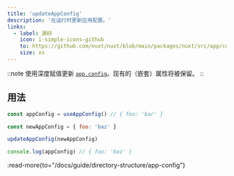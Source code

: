 ```yaml
---
title: 'updateAppConfig'
description: '在运行时更新应用配置。'
links:
  - label: 源码
    icon: i-simple-icons-github
    to: https://github.com/nuxt/nuxt/blob/main/packages/nuxt/src/app/config.ts
    size: xs
---
```


::note
使用深度赋值更新 [`app.config`](/docs/guide/directory-structure/app-config)。现有的（嵌套）属性将被保留。
::

## 用法

```js
const appConfig = useAppConfig() // { foo: 'bar' }

const newAppConfig = { foo: 'baz' }

updateAppConfig(newAppConfig)

console.log(appConfig) // { foo: 'baz' }
```

:read-more{to="/docs/guide/directory-structure/app-config"}

